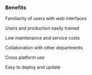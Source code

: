 
### Benefits

Familiarity of users with web interfaces

Users and production easily trained

Low maintenance and service costs

Collaboration with other departments

Cross platform use

Easy to deploy and update
